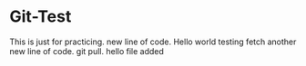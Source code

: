 # Git-Test
This is just for practicing.
new line of code.
Hello world
testing fetch
another new line of code.
git pull.
hello file added

